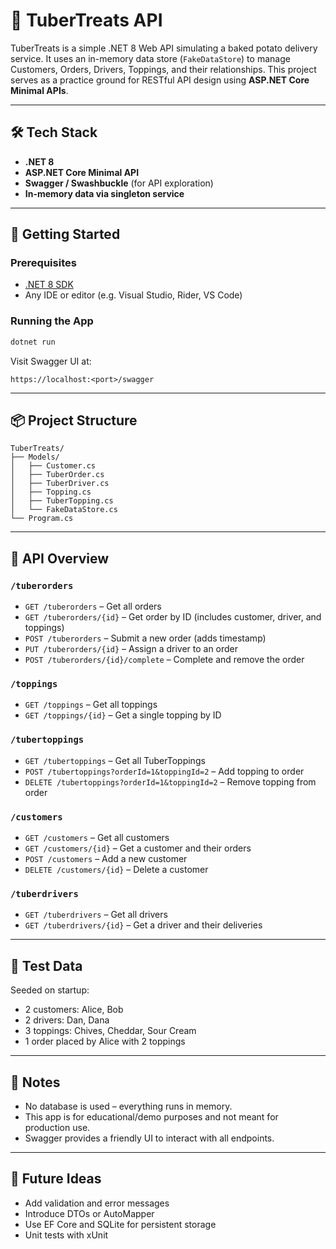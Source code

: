 # 🥔 TuberTreats API

TuberTreats is a simple .NET 8 Web API simulating a baked potato delivery service. It uses an in-memory data store (`FakeDataStore`) to manage Customers, Orders, Drivers, Toppings, and their relationships. This project serves as a practice ground for RESTful API design using **ASP.NET Core Minimal APIs**.

---

## 🛠 Tech Stack

- **.NET 8**
- **ASP.NET Core Minimal API**
- **Swagger / Swashbuckle** (for API exploration)
- **In-memory data via singleton service**

---

## 🚀 Getting Started

### Prerequisites

- [.NET 8 SDK](https://dotnet.microsoft.com/download/dotnet/8.0)
- Any IDE or editor (e.g. Visual Studio, Rider, VS Code)

### Running the App

```bash
dotnet run
````

Visit Swagger UI at:

```
https://localhost:<port>/swagger
```

---

## 📦 Project Structure

```
TuberTreats/
├── Models/
│   ├── Customer.cs
│   ├── TuberOrder.cs
│   ├── TuberDriver.cs
│   ├── Topping.cs
│   ├── TuberTopping.cs
│   └── FakeDataStore.cs
└── Program.cs
```

---

## 📖 API Overview

### `/tuberorders`

* `GET /tuberorders` – Get all orders
* `GET /tuberorders/{id}` – Get order by ID (includes customer, driver, and toppings)
* `POST /tuberorders` – Submit a new order (adds timestamp)
* `PUT /tuberorders/{id}` – Assign a driver to an order
* `POST /tuberorders/{id}/complete` – Complete and remove the order

### `/toppings`

* `GET /toppings` – Get all toppings
* `GET /toppings/{id}` – Get a single topping by ID

### `/tubertoppings`

* `GET /tubertoppings` – Get all TuberToppings
* `POST /tubertoppings?orderId=1&toppingId=2` – Add topping to order
* `DELETE /tubertoppings?orderId=1&toppingId=2` – Remove topping from order

### `/customers`

* `GET /customers` – Get all customers
* `GET /customers/{id}` – Get a customer and their orders
* `POST /customers` – Add a new customer
* `DELETE /customers/{id}` – Delete a customer

### `/tuberdrivers`

* `GET /tuberdrivers` – Get all drivers
* `GET /tuberdrivers/{id}` – Get a driver and their deliveries

---

## 🧪 Test Data

Seeded on startup:

* 2 customers: Alice, Bob
* 2 drivers: Dan, Dana
* 3 toppings: Chives, Cheddar, Sour Cream
* 1 order placed by Alice with 2 toppings

---

## 📌 Notes

* No database is used – everything runs in memory.
* This app is for educational/demo purposes and not meant for production use.
* Swagger provides a friendly UI to interact with all endpoints.

---

## 🧹 Future Ideas

* Add validation and error messages
* Introduce DTOs or AutoMapper
* Use EF Core and SQLite for persistent storage
* Unit tests with xUnit
